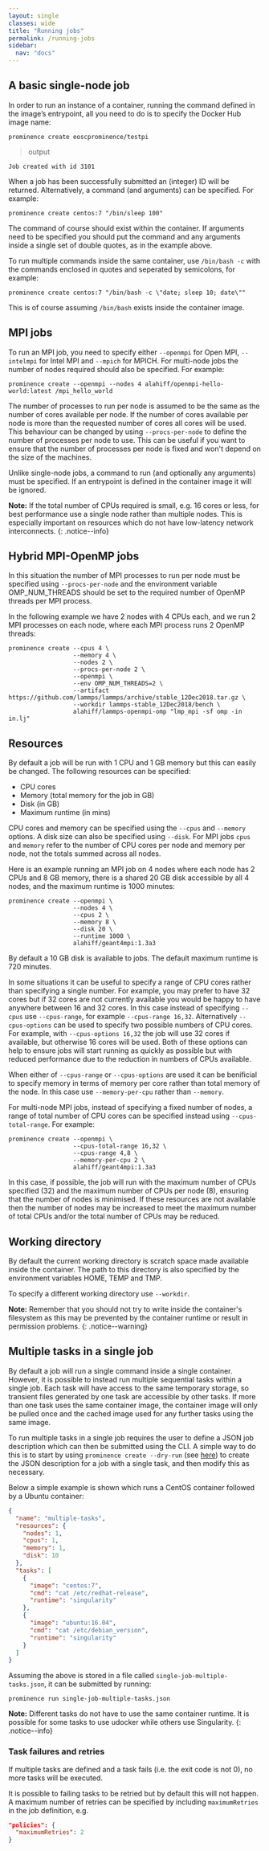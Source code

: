 ```yaml
---
layout: single
classes: wide
title: "Running jobs"
permalink: /running-jobs
sidebar:
  nav: "docs"
---
```


## A basic single-node job
In order to run an instance of a container, running the command defined in the image’s entrypoint, all you need to do is to specify the Docker Hub image name:
```
prominence create eoscprominence/testpi
```

> output

```
Job created with id 3101
```
When a job has been successfully submitted an (integer) ID will be returned. Alternatively, a command (and arguments) can be specified. For example:
``` 
prominence create centos:7 "/bin/sleep 100"
``` 
The command of course should exist within the container. If arguments need to be specified you should put the command and any arguments inside a single set of double quotes, as in the example above.

To run multiple commands inside the same container, use `/bin/bash -c` with the commands enclosed in quotes and seperated  by semicolons, for example:
```
prominence create centos:7 "/bin/bash -c \"date; sleep 10; date\""
```
This is of course assuming `/bin/bash` exists inside the container image.

## MPI jobs
To run an MPI job, you need to specify either `--openmpi` for Open MPI, `--intelmpi` for Intel MPI and `--mpich` for MPICH. For multi-node jobs the number of nodes required should also be specified. For example:
```
prominence create --openmpi --nodes 4 alahiff/openmpi-hello-world:latest /mpi_hello_world
```

The number of processes to run per node is assumed to be the same as the number of cores available per node. If the number of cores available per node is more than the requested number of cores all cores will be used.
This behaviour can be changed by using `--procs-per-node` to define the number of processes per node to use. This can be useful if you want to ensure that the number of processes
per node is fixed and won't depend on the size of the machines.

Unlike single-node jobs, a command to run (and optionally any arguments) must be specified. If an entrypoint is defined in the container image it will be ignored.

**Note:** If the total number of CPUs required is small, e.g. 16 cores or less, for best performance use a single node rather than multiple nodes. This is especially important on resources which do not have low-latency network interconnects.
{: .notice--info}

## Hybrid MPI-OpenMP jobs
In this situation the number of MPI processes to run per node must be specified using `--procs-per-node` and the environment variable OMP_NUM_THREADS should be set to the required number of OpenMP threads per MPI process.

In the following example we have 2 nodes with 4 CPUs each, and we run 2 MPI processes on each node, where each MPI process runs 2 OpenMP threads:
```
prominence create --cpus 4 \
                  --memory 4 \
                  --nodes 2 \
                  --procs-per-node 2 \
                  --openmpi \
                  --env OMP_NUM_THREADS=2 \
                  --artifact https://github.com/lammps/lammps/archive/stable_12Dec2018.tar.gz \
                  --workdir lammps-stable_12Dec2018/bench \
                  alahiff/lammps-openmpi-omp "lmp_mpi -sf omp -in in.lj"
```

## Resources
By default a job will be run with 1 CPU and 1 GB memory but this can easily be changed.
The following resources can be specified:
* CPU cores
* Memory (total memory for the job in GB)
* Disk (in GB)
* Maximum runtime (in mins)

CPU cores and memory can be specified using the `--cpus` and `--memory` options. A disk size can also be specified using `--disk`.
For MPI jobs `cpus` and `memory` refer to the number of CPU cores per node and memory per node, not the totals summed across all nodes.

Here is an example running an MPI job on 4 nodes where each node has 2 CPUs and 8 GB memory, there is a shared 20 GB disk accessible by all 4 nodes, and the maximum runtime is 1000 minutes:
```
prominence create --openmpi \
                  --nodes 4 \
                  --cpus 2 \
                  --memory 8 \
                  --disk 20 \
                  --runtime 1000 \
                  alahiff/geant4mpi:1.3a3
```
By default a 10 GB disk is available to jobs. The default maximum runtime is 720 minutes.

In some situations it can be useful to specify a range of CPU cores rather than specifying a single number. For example, you may prefer to
have 32 cores but if 32 cores are not currently available you would be happy to have anywhere between 16 and 32 cores. In this case instead
of specifying `--cpus` use `--cpus-range`, for example `--cpus-range 16,32`. Alternatively `--cpus-options` can be used to specify two
possible numbers of CPU cores. For example, with `--cpus-options 16,32` the job will use 32 cores if available, but otherwise 16 cores will
be used. Both of these options can help to ensure jobs will start running as quickly as possible but with reduced performance due to the
reduction in numbers of CPUs available.

When either of `--cpus-range` or `--cpus-options` are used it can be benificial to specify memory in terms of memory per core rather than
total memory of the node. In this case use `--memory-per-cpu` rather than `--memory`.

For multi-node MPI jobs, instead of specifying a fixed number of nodes, a range of total number of CPU cores can be specified instead using
`--cpus-total-range`. For example:
```
prominence create --openmpi \
                  --cpus-total-range 16,32 \
                  --cpus-range 4,8 \
                  --memory-per-cpu 2 \
                  alahiff/geant4mpi:1.3a3
```
In this case, if possible, the job will run with the maximum number of CPUs specified (32) and the maximum number of CPUs per node (8),
ensuring that the number of nodes is minimised. If these resources are not available then the number of nodes may be increased to
meet the maximum number of total CPUs and/or the total number of CPUs may be reduced.

## Working directory
By default the current working directory is scratch space made available inside the container. The path to this directory is also specified by the environment variables HOME, TEMP and TMP.

To specify a different working directory use `--workdir`.

**Note:** Remember that you should not try to write inside the container's filesystem as this may be prevented by the container runtime or result in permission problems.
{: .notice--warning}

## Multiple tasks in a single job
By default a job will run a single command inside a single container. However, it is possible to instead run multiple sequential tasks within a single job. Each task will have access to the same temporary storage, so transient files generated by one task are accessible by other tasks. If more than one task uses the same container image, the container image will only be pulled once and the
cached image used for any further tasks using the same image.

To run multiple tasks in a single job requires the user to define a JSON job description which can then be submitted using the CLI. A simple way to do this is to start by using `prominence create --dry-run` (see [here](/docs/job-description-files)) to create the JSON description for a job with a single task, and then modify this as necessary.

Below a simple example is shown which runs a CentOS container followed by a Ubuntu container:
```json
{
  "name": "multiple-tasks",
  "resources": {
    "nodes": 1,
    "cpus": 1,
    "memory": 1,
    "disk": 10
  },
  "tasks": [
    {
      "image": "centos:7",
      "cmd": "cat /etc/redhat-release",
      "runtime": "singularity"
    },
    {
      "image": "ubuntu:16.04",
      "cmd": "cat /etc/debian_version",
      "runtime": "singularity"
    }
  ]
}
```
Assuming the above is stored in a file called `single-job-multiple-tasks.json`, it can be submitted by running:
```
prominence run single-job-multiple-tasks.json
```

**Note:** Different tasks do not have to use the same container runtime. It is possible for some tasks to use udocker while others use Singularity.
{: .notice--info}

### Task failures and retries
If multiple tasks are defined and a task fails (i.e. the exit code is not 0), no more tasks will be executed. 

It is possible to failing tasks to be retried but by default this will not happen.
A maximum number of retries can be specified by including `maximumRetries` in the job definition, e.g.
```json
"policies": {
  "maximumRetries": 2
}
```

